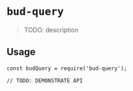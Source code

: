 # `bud-query`

> TODO: description

## Usage

```
const budQuery = require('bud-query');

// TODO: DEMONSTRATE API
```

